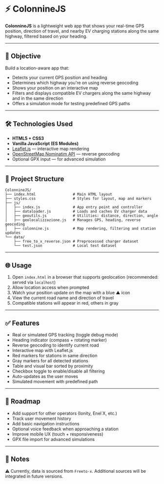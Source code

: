 # ⚡ ColonnineJS

**ColonnineJS** is a lightweight web app that shows your real-time GPS position, direction of travel, and nearby EV charging stations along the same highway, filtered based on your heading.

---

## 🚀 Objective

Build a location-aware app that:

- Detects your current GPS position and heading
- Determines which highway you're on using reverse geocoding
- Shows your position on an interactive map
- Filters and displays compatible EV chargers along the same highway and in the same direction
- Offers a simulation mode for testing predefined GPS paths

---

## 🛠️ Technologies Used

- **HTML5 + CSS3**
- **Vanilla JavaScript (ES Modules)**
- [Leaflet.js](https://leafletjs.com/) — interactive map rendering
- [OpenStreetMap Nominatim API](https://nominatim.org/) — reverse geocoding
- Optional GPX input — for advanced simulation

---

## 📂 Project Structure

```
ColonnineJS/
├── index.html                 # Main HTML layout
├── styles.css                 # Styles for layout, map and markers
├── js/
│   ├── index.js               # App entry point and controller
│   ├── dataloader.js          # Loads and caches EV charger data
│   ├── geoutils.js            # Utilities: distance, direction, angle
│   ├── geolocalizzazione.js   # Manages GPS, heading, reverse geocoding
│   ├── colonnine.js           # Map rendering, filtering and station updates
└── data/
    ├── free_to_x_reverse.json # Preprocessed charger dataset
    └── test.json              # Local test dataset
```

---

## 🌐 Usage

1. Open `index.html` in a browser that supports geolocation (recommended: served via `localhost`)
2. Allow location access when prompted
3. Watch your position update on the map with a blue ▲ icon
4. View the current road name and direction of travel
5. Compatible stations will appear in red, others in gray

---

## ✅ Features

- Real or simulated GPS tracking (toggle debug mode)
- Heading indicator (compass + rotating marker)
- Reverse geocoding to identify current road
- Interactive map with Leaflet.js
- Red markers for stations in same direction
- Gray markers for all detected stations
- Table and visual bar sorted by proximity
- Checkbox toggle to enable/disable all filtering
- Auto-updates as the user moves
- Simulated movement with predefined path

---

## 🧭 Roadmap

- Add support for other operators (Ionity, Enel X, etc.)
- Track user movement history
- Add basic navigation instructions
- Optional voice feedback when approaching a station
- Improve mobile UX (touch + responsiveness)
- GPX file import for advanced simulations

---

## 📘 Notes

⚠️ Currently, data is sourced from `Freeto-x`. Additional sources will be integrated in future versions.

